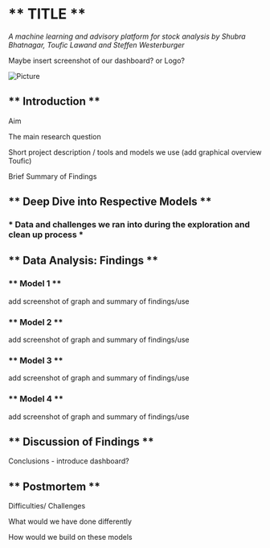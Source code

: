 # ** TITLE **
*A machine learning and advisory platform for stock analysis by Shubra Bhatnagar, Toufic Lawand and Steffen Westerburger* 

Maybe insert screenshot of our dashboard? or Logo?

![Picture](picture)

## ** Introduction ** 

Aim

The main research question 

Short project description / tools and models we use (add graphical overview Toufic)

Brief Summary of Findings 

## ** Deep Dive into Respective Models ** 

### * Data and challenges we ran into during the exploration and clean up process *

## ** Data Analysis: Findings ** 



### ** Model 1 **
add screenshot of graph and summary of findings/use

### ** Model 2 **
add screenshot of graph and summary of findings/use

### ** Model 3 **
add screenshot of graph and summary of findings/use

### ** Model 4 **
add screenshot of graph and summary of findings/use


## ** Discussion of Findings **

Conclusions - introduce dashboard?

## ** Postmortem **

Difficulties/ Challenges 

What would we have done differently

How would we build on these models























